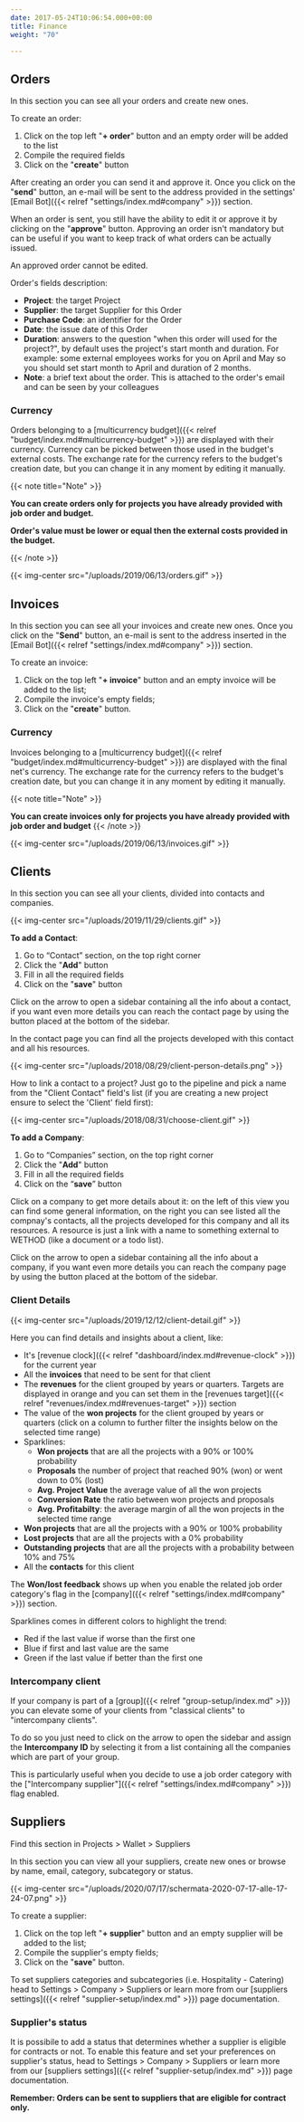 ```yaml
---
date: 2017-05-24T10:06:54.000+00:00
title: Finance
weight: "70"

---
```

## Orders

In this section you can see all your orders and create new ones.

To create an order:

1. Click on the top left "**+ order**" button and an empty order will be added to the list
2. Compile the required fields
3. Click on the "**create**" button

After creating an order you can send it and approve it. Once you click on the "**send**" button, an e-mail will be sent to the address provided in the settings' [Email Bot]({{< relref "settings/index.md#company" >}}) section.

When an order is sent, you still have the ability to edit it or approve it by clicking on the "**approve**" button. Approving an order isn't mandatory but can be useful if you want to keep track of what orders can be actually issued.

An approved order cannot be edited.

Order's fields description:

* **Project**: the target Project
* **Supplier**: the target Supplier for this Order
* **Purchase Code**: an identifier for the Order
* **Date**: the issue date of this Order
* **Duration**: answers to the question "when this order will used for the project?", by default uses the project's start month and duration. For example: some external employees works for you on April and May so you should set start month to April and duration of 2 months.
* **Note**: a brief text about the order. This is attached to the order's email and can be seen by your colleagues

### Currency

Orders belonging to a [multicurrency budget]({{< relref "budget/index.md#multicurrency-budget" >}}) 
are displayed with their currency. Currency can be picked between those used in the budget's external costs. The exchange rate for the currency refers to the budget's creation date, but you can change it in any moment by editing it manually.

{{< note title="Note" >}}

**You can create orders only for projects you have already provided with job order and budget.**

**Order's value must be lower or equal then the external costs provided in the budget.**

{{< /note >}}

{{< img-center src="/uploads/2019/06/13/orders.gif" >}}

## Invoices

In this section you can see all your invoices and create new ones. Once you click on the "**Send**" button, an e-mail is sent to the address inserted in the [Email Bot]({{< relref "settings/index.md#company" >}}) section.

To create an invoice:

1. Click on the top left "**+ invoice**" button and an empty invoice will be added to the list;
2. Compile the invoice's empty fields;
3. Click on the "**create**" button.

### Currency

Invoices belonging to a [multicurrency budget]({{< relref "budget/index.md#multicurrency-budget" >}}) 
are displayed with the final net's currency. The exchange rate for the currency refers to the budget's creation date, but you can change it in any moment by editing it manually.

{{< note title="Note" >}}

**You can create invoices only for projects you have already provided with job order and budget**
{{< /note >}}

{{< img-center src="/uploads/2019/06/13/invoices.gif" >}}

## Clients

In this section you can see all your clients, divided into contacts and companies.

{{< img-center src="/uploads/2019/11/29/clients.gif" >}}

**To add a Contact**:

1. Go to “Contact” section, on the top right corner
2. Click the "**Add**" button
3. Fill in all the required fields
4. Click on the "**save**" button

Click on the arrow to open a sidebar containing all the info about a contact, if you want even more details you can reach the contact page by using the button placed at the bottom of the sidebar. 

In the contact page you can find all the projects developed with this contact and all his resources.

{{< img-center src="/uploads/2018/08/29/client-person-details.png" >}}

How to link a contact to a project? Just go to the pipeline and pick a name from the "Client Contact" field's list (if you are creating a new project ensure to select the 'Client' field first):

{{< img-center src="/uploads/2018/08/31/choose-client.gif" >}}

**To add a Company**:

1. Go to “Companies” section, on the top right corner
2. Click the "**Add**" button
3. Fill in all the required fields
4. Click on the “**save**” button

Click on a company to get more details about it: on the left of this view you can find some general information, on the right you can see listed all the compnay's contacts, all the projects developed for this company and all its resources.
A resource is just a link with a name to something external to WETHOD (like a document or a todo list).

Click on the arrow to open a sidebar containing all the info about a company, if you want even more details you can reach the company page by using the button placed at the bottom of the sidebar. 

### Client Details

{{< img-center src="/uploads/2019/12/12/client-detail.gif" >}}

Here you can find details and insights about a client, like:

* 	It's [revenue clock]({{< relref "dashboard/index.md#revenue-clock" >}}) for the current year
*	All the **invoices** that need to be sent for that client
* 	The **revenues** for the client grouped by years or quarters. Targets are displayed in orange and you can set them in the [revenues target]({{< relref "revenues/index.md#revenues-target" >}}) section
* 	The value of the **won projects** for the client grouped by years or quarters (click on a column to further filter the insights below on the selected time range)
*   Sparklines:
	* 	**Won projects** that are all the projects with a 90% or 100% probability
    * 	**Proposals** the number of project that reached 90% (won) or went down to 0% (lost)
    * 	**Avg. Project Value** the average value of all the won projects
    * 	**Conversion Rate** the ratio between won projects and proposals
    * 	**Avg. Profitabilty**: the average margin of all the won projects in the selected time range
* 	**Won projects** that are all the projects with a 90% or 100% probability
* 	**Lost projects** that are all the projects with a 0% probability
* 	**Outstanding projects** that are all the projects with a probability between 10% and 75% 
* 	All the **contacts** for this client

The **Won/lost feedback** shows up when you enable the related job order category's flag in the [company]({{< relref "settings/index.md#company" >}}) section.

Sparklines comes in different colors to highlight the trend:

- Red if the last value if worse than the first one
- Blue if first and last value are the same
- Green if the last value if better than the first one

### Intercompany client

If your company is part of a [group]({{< relref "group-setup/index.md" >}}) you can elevate some of your clients from "classical clients" to "intercompany clients".

To do so you just need to click on the arrow to open the sidebar and assign the **Intercompany ID** by selecting it from a list containing all the companies which are part of your group.

This is particularly useful when you decide to use a job order category with the ["Intercompany supplier"]({{< relref "settings/index.md#company" >}}) flag enabled.

## Suppliers

Find this section in Projects > Wallet > Suppliers

In this section you can view all your suppliers, create new ones or browse by name, email, category, subcategory or status.

{{< img-center src="/uploads/2020/07/17/schermata-2020-07-17-alle-17-24-07.png" >}}

To create a supplier:

1. Click on the top left "**+ supplier**" button and an empty supplier will be added to the list;
2. Compile the supplier's empty fields;
3. Click on the "**save**" button.

To set suppliers categories and subcategories (i.e. Hospitality - Catering) head to Settings > Company > Suppliers or learn more from our [suppliers settings]({{< relref "supplier-setup/index.md" >}}) page documentation.

### Supplier's status

It is possibile to add a status that determines whether a supplier is eligible for contracts or not. To enable this feature and set your preferences on supplier's status, head to Settings > Company > Suppliers or learn more from our [suppliers settings]({{< relref "supplier-setup/index.md" >}}) page documentation.

**Remember: Orders can be sent to suppliers that are eligible for contract only.**
